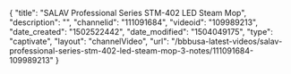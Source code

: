 {
    "title": "SALAV Professional Series STM-402 LED Steam Mop",
    "description": "",
    "channelid": "111091684",
    "videoid": "109989213",
    "date_created": "1502522442",
    "date_modified": "1504049175",
    "type": "captivate",
    "layout": "channelVideo",
    "url": "\/bbbusa-latest-videos\/salav-professional-series-stm-402-led-steam-mop-3-notes\/111091684-109989213"
}